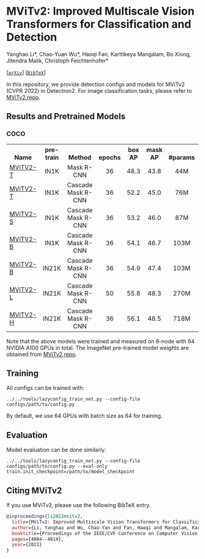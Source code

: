 # MViTv2: Improved Multiscale Vision Transformers for Classification and Detection

Yanghao Li*, Chao-Yuan Wu*, Haoqi Fan, Karttikeya Mangalam, Bo Xiong, Jitendra Malik, Christoph Feichtenhofer*

[[`arXiv`](https://arxiv.org/abs/2112.01526)] [[`BibTeX`](#CitingMViTv2)]

In this repository, we provide detection configs and models for MViTv2 (CVPR 2022) in Detectron2. For image classification tasks, please refer to [MViTv2 repo](https://github.com/facebookresearch/mvit).

## Results and Pretrained Models

### COCO

<table><tbody>
<!-- START TABLE -->
<!-- TABLE HEADER -->
<th valign="bottom">Name</th>
<th valign="bottom">pre-train</th>
<th valign="bottom">Method</th>
<th valign="bottom">epochs</th>
<th valign="bottom">box<br/>AP</th>
<th valign="bottom">mask<br/>AP</th>
<th valign="bottom">#params</th>
<th valign="bottom">FLOPS</th>
<th valign="bottom">model id</th>
<th valign="bottom">download</th>
<!-- TABLE BODY -->
<!-- ROW: mask_rcnn_mvitv2_t_3x -->
 <tr><td align="left"><a href="configs/mask_rcnn_mvitv2_t_3x.py">MViTV2-T</a></td>
<td align="center">IN1K</td>
<td align="center">Mask R-CNN</td>
<td align="center">36</td>
<td align="center">48.3</td>
<td align="center">43.8</td>
<td align="center">44M</td>
<td align="center">279G</td>
<td align="center">307611773</td>
<td align="center"><a href="https://dl.fbaipublicfiles.com/detectron2/MViTv2/mask_rcnn_mvitv2_t_3x/f307611773/model_final_1a1c30.pkl">model</a></td>
</tr>
<!-- ROW: cascade_mask_rcnn_mvitv2_t_3x -->
 <tr><td align="left"><a href="configs/cascade_mask_rcnn_mvitv2_t_3x.py">MViTV2-T</a></td>
<td align="center">IN1K</td>
<td align="center">Cascade Mask R-CNN</td>
<td align="center">36</td>
<td align="center">52.2</td>
<td align="center">45.0</td>
<td align="center">76M</td>
<td align="center">701G</td>
<td align="center">308344828</td>
<td align="center"><a href="https://dl.fbaipublicfiles.com/detectron2/MViTv2/cascade_mask_rcnn_mvitv2_t_3x/f308344828/model_final_c6967a.pkl">model</a></td>
</tr>
<!-- ROW: cascade_mask_rcnn_mvitv2_s_3x -->
<tr><td align="left"><a href="configs/cascade_mask_rcnn_mvitv2_s_3x.py">MViTV2-S</a></td>
<td align="center">IN1K</td>
<td align="center">Cascade Mask R-CNN</td>
<td align="center">36</td>
<td align="center">53.2</td>
<td align="center">46.0</td>
<td align="center">87M</td>
<td align="center">748G</td>
<td align="center">308344647</td>
<td align="center"><a href="https://dl.fbaipublicfiles.com/detectron2/MViTv2/cascade_mask_rcnn_mvitv2_s_3x/f308344647/model_final_279baf.pkl">model</a></td>
</tr>
<!-- ROW: cascade_mask_rcnn_mvitv2_b_3x -->
<tr><td align="left"><a href="configs/cascade_mask_rcnn_mvitv2_b_3x.py">MViTV2-B</a></td>
<td align="center">IN1K</td>
<td align="center">Cascade Mask R-CNN</td>
<td align="center">36</td>
<td align="center">54.1</td>
<td align="center">46.7</td>
<td align="center">103M</td>
<td align="center">814G</td>
<td align="center">308109448</td>
<td align="center"><a href="https://dl.fbaipublicfiles.com/detectron2/MViTv2/cascade_mask_rcnn_mvitv2_b_3x/f308109448/model_final_421a91.pkl">model</a></td>
</tr>
<!-- ROW: cascade_mask_rcnn_mvitv2_b_in21k_3x -->
<tr><td align="left"><a href="configs/cascade_mask_rcnn_mvitv2_b_in21k_3x.py">MViTV2-B</a></td>
<td align="center">IN21K</td>
<td align="center">Cascade Mask R-CNN</td>
<td align="center">36</td>
<td align="center">54.9</td>
<td align="center">47.4</td>
<td align="center">103M</td>
<td align="center">814G</td>
<td align="center">309003202</td>
<td align="center"><a href="https://dl.fbaipublicfiles.com/detectron2/MViTv2/cascade_mask_rcnn_mvitv2_b_in12k_3x/f309003202/model_final_be5168.pkl">model</a></td>
</tr>
<!-- ROW: cascade_mask_rcnn_mvitv2_l_in21k_lsj_50ep -->
<tr><td align="left"><a href="configs/cascade_mask_rcnn_mvitv2_l_in21k_lsj_50ep.py">MViTV2-L</a></td>
<td align="center">IN21K</td>
<td align="center">Cascade Mask R-CNN</td>
<td align="center">50</td>
<td align="center">55.8</td>
<td align="center">48.3</td>
<td align="center">270M</td>
<td align="center">1519G</td>
<td align="center">308099658</td>
<td align="center"><a href="https://dl.fbaipublicfiles.com/detectron2/MViTv2/cascade_mask_rcnn_mvitv2_l_in12k_lsj_50ep/f308099658/model_final_c41c5a.pkl">model</a></td>
</tr>
<!-- ROW: cascade_mask_rcnn_mvitv2_h_in21k_lsj_3x -->
<tr><td align="left"><a href="configs/cascade_mask_rcnn_mvitv2_h_in21k_lsj_3x.py">MViTV2-H</a></td>
<td align="center">IN21K</td>
<td align="center">Cascade Mask R-CNN</td>
<td align="center">36</td>
<td align="center">56.1</td>
<td align="center">48.5</td>
<td align="center">718M</td>
<td align="center">3084G</td>
<td align="center">309013744</td>
<td align="center"><a href="https://dl.fbaipublicfiles.com/detectron2/MViTv2/cascade_mask_rcnn_mvitv2_h_in12k_lsj_3x/f309013744/model_final_30d36b.pkl">model</a></td>
</tr>
</tbody></table>

Note that the above models were trained and measured on 8-node with 64 NVIDIA A100 GPUs in total. The ImageNet pre-trained model weights are obtained from [MViTv2 repo](https://github.com/facebookresearch/mvit).

## Training
All configs can be trained with:

```
../../tools/lazyconfig_train_net.py --config-file configs/path/to/config.py
```
By default, we use 64 GPUs with batch size as 64 for training.

## Evaluation
Model evaluation can be done similarly:
```
../../tools/lazyconfig_train_net.py --config-file configs/path/to/config.py --eval-only train.init_checkpoint=/path/to/model_checkpoint
```



## <a name="CitingMViTv2"></a>Citing MViTv2

If you use MViTv2, please use the following BibTeX entry.

```BibTeX
@inproceedings{li2022mvitv2,
  title={MViTv2: Improved Multiscale Vision Transformers for Classification and Detection},
  author={Li, Yanghao and Wu, Chao-Yan and Fan, Haoqi and Mangalam, Karttikeya and Xiong, Bo and Malik, Jitendra and Feichtenhofer, Christoph},
  booktitle={Proceedings of the IEEE/CVF Conference on Computer Vision and Pattern Recognition (CVPR)},
  pages={4804--4814},
  year={2022}
}
```
